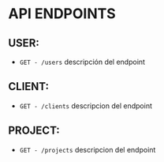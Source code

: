 # API ENDPOINTS

## USER:

- `GET - /users` descripción del endpoint

## CLIENT:

- `GET - /clients` descripcion del endpoint

## PROJECT:

- `GET - /projects` descripcion del endpoint
